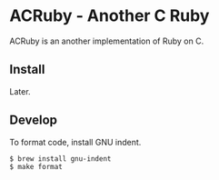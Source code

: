 # ACRuby - Another C Ruby
ACRuby is an another implementation of Ruby on C.

## Install

Later.

## Develop

To format code, install GNU indent.

	$ brew install gnu-indent
	$ make format
